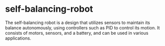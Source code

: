 # self-balancing-robot
The self-balancing robot is a design that utilizes sensors to maintain its balance autonomously, using controllers such as PID to control its motion. It consists of motors, sensors, and a battery, and can be used in various applications.
